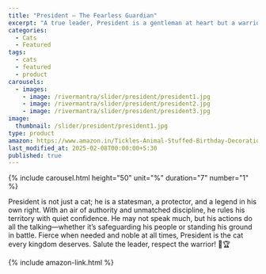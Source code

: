 ```yaml
---
title: "President – The Fearless Guardian"
excerpt: "A true leader, President is a gentleman at heart but a warrior when duty calls—silent, serious, and always victorious."
categories:
  - Cats
  - Featured
tags:
  - cats
  - featured
  - product
carousels:
  - images: 
    - image: /rivermantra/slider/president/president1.jpg
    - image: /rivermantra/slider/president/president2.jpg
    - image: /rivermantra/slider/president/president3.jpg
image:
  thumbnail: /slider/president/president1.jpg
type: product
amazon: https://www.amazon.in/Tickles-Animal-Stuffed-Birthday-Decorations/dp/B08RB516HN
last_modified_at: 2025-02-08T00:00:00+5:30
published: true
---
```


{% include carousel.html height="50" unit="%" duration="7" number="1" %}

President is not just a cat; he is a statesman, a protector, and a legend in his own right. With an air of authority and unmatched discipline, he rules his territory with quiet confidence. He may not speak much, but his actions do all the talking—whether it’s safeguarding his people or standing his ground in battle. Fierce when needed and noble at all times, President is the cat every kingdom deserves. Salute the leader, respect the warrior! 🐾🏆

 {% include amazon-link.html %}